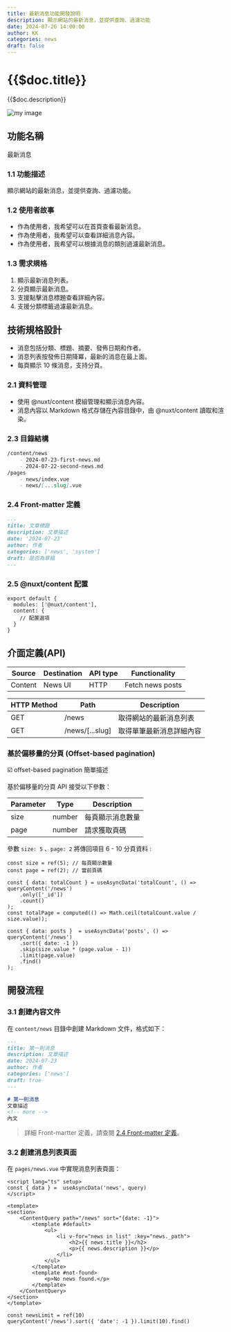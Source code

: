 ```yaml
---
title: 最新消息功能開發說明
description: 顯示網站的最新消息，並提供查詢、過濾功能
date: 2024-07-26 14:00:00
author: KK
categories: news
draft: false
---
```


# {{$doc.title}}
{{$doc.description}}

<!-- more -->

![my image](/news/images/news_proto.png)

## 功能名稱

最新消息

### 1.1 功能描述

顯示網站的最新消息，並提供查詢、過濾功能。

### 1.2 使用者故事

- 作為使用者，我希望可以在首頁查看最新消息。
- 作為使用者，我希望可以查看詳細消息內容。
- 作為使用者，我希望可以根據消息的類別過濾最新消息。

### 1.3 需求規格

1. 顯示最新消息列表。
2. 分頁顯示最新消息。
3. 支援點擊消息標題查看詳細內容。
4. 支援分類標籤過濾最新消息。

## **技術規格**設計

- 消息包括分類、標題、摘要、發佈日期和作者。
- 消息列表按發佈日期降冪，最新的消息在最上面。
- 每頁顯示 10 條消息，支持分頁。

### 2.1 資料管理

- 使用 @nuxt/content 模組管理和顯示消息內容。
- 消息內容以 Markdown 格式存儲在內容目錄中，由 @nuxt/content 讀取和渲染。

### 2.3 目錄結構

```markdown
/content/news
    - 2024-07-23-first-news.md
    - 2024-07-22-second-news.md
/pages
    - news/index.vue
    - news/[...slug].vue
```

### 2.4 Front-matter 定義

```markdown
---
title: 文章標題
description: 文章描述
date: '2024-07-23'
author: 作者
categories: ['news', 'system']
draft: 是否為草稿
---
```

### 2.5 @nuxt/content 配置

```tsx
export default {
  modules: ['@nuxt/content'],
  content: {
    // 配置選項
  }
}
```

## 介面定義(API)

| Source | Destination | API type | Functionality |
| --- | --- | --- | --- |
| Content | News UI | HTTP | Fetch news posts |

| HTTP Method | Path | Description |
| --- | --- | --- |
| GET | /news | 取得網站的最新消息列表 |
| GET | /news/[...slug] | 取得單筆最新消息詳細內容 |

### 基於偏移量的分頁 (Offset-based pagination)

☑️ offset-based pagination 簡單描述

基於偏移量的分頁 API 接受以下參數：

| Parameter | Type | Description |
| --- | --- | --- |
| size | number | 每頁顯示消息數量 |
| page | number | 請求獲取頁碼 |

參數 `size: 5` 、`page: 2` 將傳回項目 6 - 10 分頁資料 :

```tsx
const size = ref(5); // 每頁顯示數量
const page = ref(2); // 當前頁碼

const { data: totalCount } = useAsyncData('totalCount', () => queryContent('/news')
	.only(['_id'])
	.count()
);
const totalPage = computed(() => Math.ceil(totalCount.value / size.value));

const { data: posts }  = useAsyncData('posts', () => queryContent('/news')
	.sort({ date: -1 })
	.skip(size.value * (page.value - 1))
	.limit(page.value)
	.find()
);
```

## 開發流程

### 3.1 創建內容文件

在 `content/news` 目錄中創建 Markdown 文件，格式如下：

```markdown
---
title: 第一則消息
description: 文章描述
date: 2024-07-23
author: 作者
categories: ['news']
draft: true
---

# 第一則消息
文章描述
<!-- more -->
內文
```


> 詳細 Front-martter 定義，請查閱 [2.4 Front-matter 定義](https://www.notion.so/4ff456a9696b487c84cd945ca494ce69?pvs=21)。

### 3.2 創建消息列表頁面

在 `pages/news.vue` 中實現消息列表頁面：

```tsx
<script lang="ts" setup>
const { data } =  useAsyncData('news', query)
</script>

<template>
<section>
	<ContentQuery path="/news" sort="{date: -1}">
		<template #default>
			<ul>
				<li v-for="news in list" :key="news._path">
					<h2>{{ news.title }}</h2>
					<p>{{ news.description }}</p>
				</li>
			</ul>
		</template>
		<template #not-found>
			<p>No news found.</p>
		</template>
	</ContentQuery>
</section>
</template>
```

```tsx
const newsLimit = ref(10)
queryContent('/news').sort({ 'date': -1 }).limit(10).find()
```
